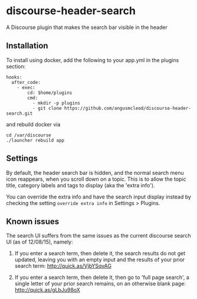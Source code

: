 # discourse-header-search
A Discourse plugin that makes the search bar visible in the header

## Installation

To install using docker, add the following to your app.yml in the plugins section:

```
hooks:
  after_code:
    - exec:
        cd: $home/plugins
        cmd:
          - mkdir -p plugins
          - git clone https://github.com/angusmcleod/discourse-header-search.git
```

and rebuild docker via

```
cd /var/discourse
./launcher rebuild app
```

## Settings

By default, the header search bar is hidden, and the normal search menu icon reappears, when you scroll down on a topic. 
This is to allow the topic title, category labels and tags to display (aka the 'extra info'). 

You can override the extra info and have the search input display instead by checking the setting ``override extra info`` in Settings > Plugins. 

## Known issues

The search UI suffers from the same issues as the current discourse search UI (as of 12/08/15), namely:

1. If you enter a search term, then delete it, the search results do not get updated, 
leaving you with an empty input and the results of your prior search term: http://quick.as/VjbYSqvAG

2. If you enter a search term, then delete it, then go to 'full page search', a single letter of your prior search
remains, on an otherwise blank page: http://quick.as/gLbJu98oX
